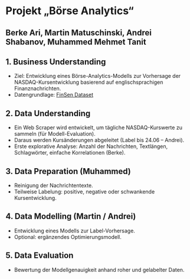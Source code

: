 # Projekt „Börse Analytics“
## Berke Ari, Martin Matuschinski, Andrei Shabanov, Muhammed Mehmet Tanit

## 1. Business Understanding
- Ziel: Entwicklung eines Börse-Analytics-Modells zur Vorhersage der NASDAQ-Kursentwicklung basierend auf englischsprachigen Finanznachrichten.
- Datengrundlage: [FinSen Dataset](https://github.com/EagleAdelaide/FinSen_Dataset)

## 2. Data Understanding
- Ein Web Scraper wird entwickelt, um tägliche NASDAQ-Kurswerte zu sammeln (für Modell-Evaluation).
- Daraus werden Kursänderungen abgeleitet (Label bis 24.06 – Andrei).
- Erste explorative Analyse: Anzahl der Nachrichten, Textlängen, Schlagwörter, einfache Korrelationen (Berke).

## 3. Data Preparation (Muhammed)
- Reinigung der Nachrichtentexte.
- Teilweise Labelung: positive, negative oder schwankende Kursentwicklung.

## 4. Data Modelling (Martin / Andrei)
- Entwicklung eines Modells zur Label-Vorhersage.
- Optional: ergänzendes Optimierungsmodell.

## 5. Data Evaluation
- Bewertung der Modellgenauigkeit anhand roher und gelabelter Daten.

